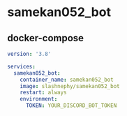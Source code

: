 # samekan052_bot

## docker-compose

```yml
version: '3.8'

services:
  samekan052_bot:
    container_name: samekan052_bot
    image: slashnephy/samekan052_bot
    restart: always
    environment:
      TOKEN: YOUR_DISCORD_BOT_TOKEN
```
